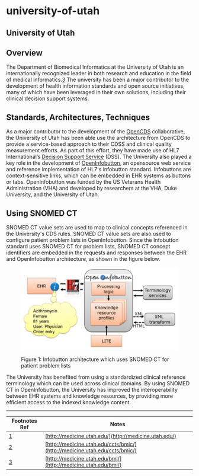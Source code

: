 # university-of-utah

## University of Utah

## Overview

The Department of Biomedical Informatics at the University of Utah is an internationally recognized leader in both research and education in the field of medical informatics.[3](https://confluence.ihtsdotools.org/display/DOCCDS/University+of+Utah#Footnote3) The university has been a major contributor to the development of health information standards and open source initiatives, many of which have been leveraged in their own solutions, including their clinical decision support systems.

## Standards, Architectures, Techniques

As a major contributor to the development of the [OpenCDS](http://www.opencds.org/) collaborative, the University of Utah has been able use the architecture from OpenCDS to provide a service-based approach to their CDSS and clinical quality measurement efforts. As part of this effort, they have made use of HL7 International’s [Decision Support Service](http://www.hl7.org/implement/standards/product_brief.cfm?product_id=334) (DSS). The University also played a key role in the development of [OpenInfobutton](http://www.openinfobutton.org/), an opensource web service and reference implementation of HL7's infobutton standard. Infobuttons are context-sensitive links, which can be embedded in EHR systems as buttons or tabs. OpenInfobutton was funded by the US Veterans Health Administration (VHA) and developed by researchers at the VHA, Duke University, and the University of Utah.

## Using SNOMED CT

SNOMED CT value sets are used to map to clinical concepts referenced in the University's CDS rules. SNOMED CT value sets are also used to configure patient problem lists in OpenInfobutton. Since the Infobutton standard uses SNOMED CT for problem lists, SNOMED CT concept identifiers are embedded in the requests and responses between the EHR and OpenInfobutton architecture, as shown in the figure below.

<figure><img src="../../images/123897687.png" alt=""><figcaption><p>Figure 1: Infobutton architecture which uses SNOMED CT for patient problem lists</p></figcaption></figure>

The University has benefited from using a standardized clinical reference terminology which can be used across clinical domains. By using SNOMED CT in OpenInfobutton, the University has improved the interoperability between EHR systems and knowledge resources, by providing more efficient access to the indexed knowledge content.

***

| Footnotes Ref                                                                               | Notes                                                                      |
| ------------------------------------------------------------------------------------------- | -------------------------------------------------------------------------- |
| [1](https://confluence.ihtsdotools.org/display/DOCCDS/University+of+Utah#FootnoteMarker1-0) | [http://medicine.utah.edu/](http://medicine.utah.edu/)                     |
| [2](https://confluence.ihtsdotools.org/display/DOCCDS/University+of+Utah#FootnoteMarker2-0) | [http://medicine.utah.edu/ccts/bmic/](http://medicine.utah.edu/ccts/bmic/) |
| [3](https://confluence.ihtsdotools.org/display/DOCCDS/University+of+Utah#FootnoteMarker3-0) | [http://medicine.utah.edu/bmi/](http://medicine.utah.edu/bmi/)             |

